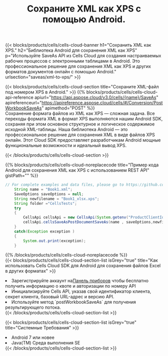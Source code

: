 ﻿---
title:  Сохраните XML как XPS с помощью Android.
description:  Использование Aspose.Cells Cloud SDK для Android для сохранения файла формата XML как файла формата XPS.
kwords: Excel, Save XML as XPS, REST, Android
howto: How to save XML as XPS using Aspose.Cells Cloud Android library.
---
{{< blocks/products/cells/cells-cloud-banner h1="Сохранить XML как XPS." h2="Библиотека Android для сохранения XML как XPS" p="Используйте SaveAs API из Cells Cloud для создания настраиваемых рабочих процессов с электронными таблицами в Android. Это профессиональное решение для сохранения XML как XPS и других форматов документов онлайн с помощью Android." urlsection="saveas/xml-to-xps/" >}}

{{< blocks/products/cells/cells-cloud-section title="Сохраните XML-файл под номером XPS в Android." >}}
{{% blocks/products/cells/cells-cloud-api-reference apiurl="https://api.aspose.cloud/v3.0/cells/{name}/SaveAs" apireferenceurl="https://apireference.aspose.cloud/cells/#/Conversion/PostWorkbookSaveAs" apimethod="POST" %}}
<br/>
Сохранение формата файлов из XML как XPS — сложная задача. Все переходы формата XML в формат XPS выполняются нашим Android SDK, сохраняя при этом основное структурное и логическое содержимое исходной XML-таблицы. Наша библиотека Android — это профессиональное решение для сохранения XML в виде файлов XPS онлайн. Этот Cloud SDK предоставляет разработчикам Android мощные функциональные возможности и идеальный вывод XPS.

{{< /blocks/products/cells/cells-cloud-section >}}

{{% blocks/products/cells/cells-cloud-noreplacecode title="Пример кода Android для сохранения XML как XPS с использованием REST API" gistPath="" %}}
  
```java
// For complete examples and data files, please go to https://github.com/aspose-cells-cloud/aspose-cells-cloud-android/
    String name = "Book1.xml";
    SaveOptions saveOptions = null;
    String newfilename = "Book1_xlsx.xps";
    String folder ="CellsTests";
    try
    {
        CellsApi cellsApi = new CellsApi(System.getenv("ProductClientId"), System.getenv("ProductClientSecret"));
        cellsApi.cellsSaveAsPostDocumentSaveAs(name , saveOptions,newfilename,false,false,folder,null,null,null,true);                       
    }
    catch(Exception exception )
    {
        System.out.print(exception);
    }
```
  
{{% /blocks/products/cells/cells-cloud-noreplacecode %}}
<br/>
{{< blocks/products/cells/cells-cloud-section-list isGrey="true" title="Как использовать Cells Cloud SDK для Android для сохранения файлов Excel в других форматах" >}}
<li> Зарегистрируйте аккаунт на<a href="https://dashboard.aspose.cloud/">Панель приборов</a> чтобы бесплатно получить информацию о квоте и авторизации по номеру API</li>
<li>Инициализируйте Cells API, указав свой идентификатор клиента, секрет клиента, базовый URL-адрес и версию API.</li>
<li>Используйте метод `postWorkbookSaveAs` для получения результирующего потока.</li>
{{< /blocks/products/cells/cells-cloud-section-list >}}

{{< blocks/products/cells/cells-cloud-section-list isGrey="true" title="Системные Требования" >}}
<li>Android 7 или новее</li>
<li>Java(TM) Среда выполнения SE</li>
{{< /blocks/products/cells/cells-cloud-section-list >}}
